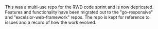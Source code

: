 This was a multi-use repo for the RWD code sprint and is now depricated. Features and functionality have been migrated out to the "go-responsive" and "excelsior-web-framework" repos. The repo is kept for reference to issues and a record of how the work evolved.
